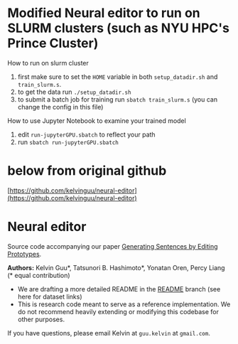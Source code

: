 
# Modified Neural editor to run on SLURM clusters (such as NYU HPC's Prince Cluster)
How to run on slurm cluster
  1) first make sure to set the `HOME` variable in both `setup_datadir.sh` and `train_slurm.s`.  
  2) to get the data run `./setup_datadir.sh`  
  3) to submit a batch job for training run `sbatch train_slurm.s`   (you can change the config in this file)  

How to use Jupyter Notebook to examine your trained model  
  1) edit `run-jupyterGPU.sbatch` to reflect your path
  1) run `sbatch run-jupyterGPU.sbatch`


# below from original github
[https://github.com/kelvinguu/neural-editor](https://github.com/kelvinguu/neural-editor)

# Neural editor

Source code accompanying our paper [Generating Sentences by Editing Prototypes](https://arxiv.org/abs/1709.08878).

**Authors:** Kelvin Guu\*, Tatsunori B. Hashimoto\*, Yonatan Oren, Percy Liang
(\* equal contribution)

- We are drafting a more detailed README in the
  [README](https://github.com/kelvinguu/neural-editor/tree/readme) branch (see here for dataset links)
- This is research code meant to serve as a reference implementation. We do not
  recommend heavily extending or modifying this codebase for other purposes.

If you have questions, please email Kelvin at `guu.kelvin` at `gmail.com`.
